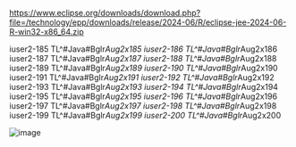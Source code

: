 

https://www.eclipse.org/downloads/download.php?file=/technology/epp/downloads/release/2024-06/R/eclipse-jee-2024-06-R-win32-x86_64.zip



iuser2-185	TL^#Java#Bglr*Aug2x185
iuser2-186	TL^#Java#Bglr*Aug2x186
iuser2-187	TL^#Java#Bglr*Aug2x187
iuser2-188	TL^#Java#Bglr*Aug2x188
iuser2-189	TL^#Java#Bglr*Aug2x189
iuser2-190	TL^#Java#Bglr*Aug2x190
iuser2-191	TL^#Java#Bglr*Aug2x191
iuser2-192	TL^#Java#Bglr*Aug2x192
iuser2-193	TL^#Java#Bglr*Aug2x193
iuser2-194	TL^#Java#Bglr*Aug2x194
iuser2-195	TL^#Java#Bglr*Aug2x195
iuser2-196	TL^#Java#Bglr*Aug2x196
iuser2-197	TL^#Java#Bglr*Aug2x197
iuser2-198	TL^#Java#Bglr*Aug2x198
iuser2-199	TL^#Java#Bglr*Aug2x199
iuser2-200	TL^#Java#Bglr*Aug2x200



![image](https://github.com/user-attachments/assets/4b03728f-191d-4e56-976d-8f377592c679)

